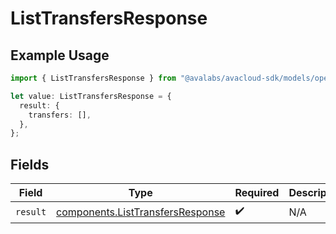 # ListTransfersResponse

## Example Usage

```typescript
import { ListTransfersResponse } from "@avalabs/avacloud-sdk/models/operations";

let value: ListTransfersResponse = {
  result: {
    transfers: [],
  },
};
```

## Fields

| Field                                                                                | Type                                                                                 | Required                                                                             | Description                                                                          |
| ------------------------------------------------------------------------------------ | ------------------------------------------------------------------------------------ | ------------------------------------------------------------------------------------ | ------------------------------------------------------------------------------------ |
| `result`                                                                             | [components.ListTransfersResponse](../../models/components/listtransfersresponse.md) | :heavy_check_mark:                                                                   | N/A                                                                                  |